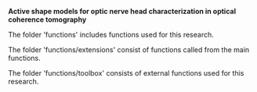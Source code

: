 <b>Active shape models for optic nerve head characterization in optical coherence
tomography</b>

The folder 'functions' includes functions used for this research.

The folder 'functions/extensions' consist of functions called from 
the main functions.

The folder 'functions/toolbox' consists of external functions used for 
this research.
